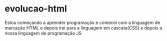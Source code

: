 # evolucao-html
Estou começando a aprender programação e comecei com a linguagem de marcação HTML e depois irei para a linguagem em cascata(CSS) e depois a nossa linguagem de programação JS
